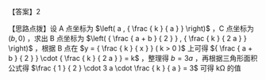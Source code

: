 【答案】2

【思路点拨】设 A 点坐标为 $\left( a , { \frac { k } { a } } \right)$ ，C 点坐标为 $( b , 0 )$ ，求出 B 点坐标为 $\left( { \frac { a + b } { 2 } } , { \frac { k } { 2 a } } \right)$ ，根据 B 点在 $y = { \frac { k } { x } } ( k > 0 )$ 上可得 ${ \frac { a + b } { 2 } } \cdot { \frac { k } { 2 a } } = k$ ，整理得 $b = 3 a$ ，再根据三角形面积公式得 $\frac { 1 } { 2 } \cdot 3 a \cdot \frac { k } { a } = 3$ 可得 $\mathrm { k \Omega }$ 的值

